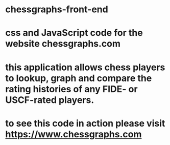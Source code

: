 # chessgraphs-front-end
# css and JavaScript code for the website chessgraphs.com
# this application allows chess players to lookup, graph and compare the rating histories of any FIDE- or USCF-rated players.
# to see this code in action please visit https://www.chessgraphs.com 
